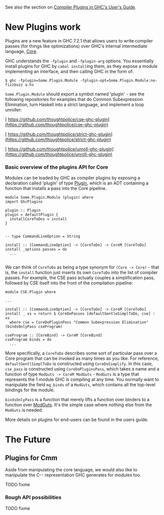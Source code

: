 
See also the section on [Compiler Plugins in GHC's User's Guide](http://www.haskell.org/ghc/docs/7.2.1/html/users_guide/compiler-plugins.html).


# New Plugins work



Plugins are a new feature in GHC 7.2.1 that allows users to write compiler passes (for things like optimizations) over GHC's internal intermediate language, [Core](commentary/compiler/core-syn-type).



GHC understands the `-fplugin` and `-fplugin-arg` options. You essentially install plugins for GHC by `cabal install`ing them, as they expose a module implementing an interface, and then calling GHC in the form of:


```wiki
$ ghc -fplugin=Some.Plugin.Module -fplugin-opt=Some.Plugin.Module:no-fizzbuzz a.hs
```


`Some.Plugin.Module` should export a symbol named 'plugin' - see the following repositories for examples that do Common Subexpression Elimination, turn Haskell into a strict language, and implement a loop unroller:



[
https://github.com/thoughtpolice/cse-ghc-plugin](https://github.com/thoughtpolice/cse-ghc-plugin)



[
https://github.com/thoughtpolice/strict-ghc-plugin](https://github.com/thoughtpolice/strict-ghc-plugin)



[
https://github.com/thoughtpolice/unroll-ghc-plugin](https://github.com/thoughtpolice/unroll-ghc-plugin)


### Basic overview of the plugins API for Core



Modules can be loaded by GHC as compiler plugins by exposing a declaration called 'plugin' of type [Plugin](http://www.haskell.org/ghc/docs/latest/html/libraries/ghc-7.2.2/CoreMonad.html#t:Plugin), which is an ADT containing a function that installs a pass into the Core pipeline.


```wiki
module Some.Plugin.Module (plugin) where
import GhcPlugins

plugin :: Plugin
plugin = defaultPlugin {
  installCoreToDos = install
}


-- type CommandLineOption = String

install :: [CommandLineOption] -> [CoreToDo] -> CoreM [CoreToDo]
install _options passes = do
  ...


```


We can think of `CoreToDo` as being a type synonym for `(Core -> Core)` - that is, the `install` function just inserts its own `CoreToDo` into the list of compiler passes. For example, the CSE pass actually couples a simplification pass, followed by CSE itself into the front of the compilation pipeline:


```wiki
module CSE.Plugin where

...

install :: [CommandLineOption] -> [CoreToDo] -> CoreM [CoreToDo]
install _ xs = return $ CoreDoPasses [defaultGentleSimplToDo, cse] : xs
  where cse = CoreDoPluginPass "Common Subexpression Elimination" (bindsOnlyPass cseProgram)

cseProgram :: [CoreBind] -> CoreM [CoreBind]
cseProgram binds = do
  ...
```


More specifically, a `CoreToDo` describes some sort of particular pass over a Core program that can be invoked as many times as you like. For reference, `defaultGentlSimplToDo` is constructed using `CoreDoSimplify`. In this case, `cse_pass` is constructed using `CoreDoPluginsPass`, which takes a name and a function of type `ModGuts -> CoreM ModGuts` - `ModGuts` is a type that represents the 1 module GHC is compiling at any time. You normally want to manipulate the field `mg_binds` of a `ModGuts`, which contains all the top-level bindings for the module.



`bindsOnlyPass` is a function that merely lifts a function over binders to a function over [ModGuts](http://www.haskell.org/ghc/docs/latest/html/libraries/ghc-7.2.2/HscTypes.html#t:ModGuts). It's the simple case where nothing else from the `ModGuts` is needed.



More details on plugins for end-users can be found in the users guide.


# The Future


## Plugins for Cmm



Aside from manipulating the core language, we would also like to manipulate the C-- representation GHC generates for modules too.



TODO fixme


### Rough API possibilities



TODO fixme


